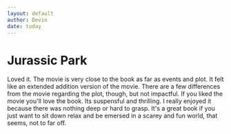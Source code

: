 ```yaml
---
layout: default
author: Devin
date: today
---
```

<div class="container text-center card text-white bg-secondary mb-3" style="max-width: 40rem; font-weight: normal;">
  <h1>Jurassic Park</h1>
  Loved it. The movie is very close to the book as far as events and plot. It felt like an extended addition version of the movie. There are a few differences from the movie regarding the plot, though, but not impactful. If you liked the movie you'll love the book. Its suspensful and thrilling. I really enjoyed it because there was nothing deep or hard to grasp. It's a great book if you just want to sit down relax and be emersed in a scarey and fun world, that seems, not to far off.
</div>
